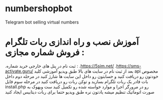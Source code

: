 # numbershopbot
Telegram bot selling virtual numbers
# آموزش نصب و راه اندازی ربات تلگرام فروش شماره مجازی :

.ثبت نام در پنل های خارجی خرید شماره :
.https://5sim.net/
.https://sms-activate.guru/
بعد از ثبت نام در سایت های بالا طبق ویدیو آموزشی کلید api مخصوص خودتون رو دریافت کنید و حسابتون رو داخل این سایت ها شارژ کنید
در مرحله دوم داخل بات فادر یک ربات تلگرام بسازید و توکن ربات رو دریافت کنید
در مرحله سوم فایل install.php رو در مرورگر اجرا و موارد خواسته شده رو تکمیل کنید 
ست وبهوک به صورت اتوماتیک تنظیم میشه
یادتون نره طبق ویدیو حتما برای ربات دیتابیس ایجاد کنید


